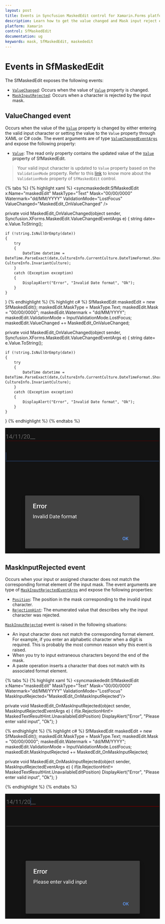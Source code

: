 ```yaml
---
layout: post
title: Events in Syncfusion MaskedEdit control for Xamarin.Forms platform
description: Learn how to get the value changed and Mask input reject events in SfMaskedEdit for Xamarin.Forms platform
platform: Xamarin
control: SfMaskedEdit
documentation: ug 
keywords: mask, SfMaskedEdit, maskededit
---
```

# Events in SfMaskedEdit
The SfMaskedEdit exposes the following events:

* [`ValueChanged`](https://help.syncfusion.com/cr/xamarin/Syncfusion.XForms.MaskedEdit.SfMaskedEdit.html): Occurs when the value of [`Value`](https://help.syncfusion.com/cr/xamarin/Syncfusion.XForms.MaskedEdit.SfMaskedEdit.html#Syncfusion_XForms_MaskedEdit_SfMaskedEdit_Value) property is changed.
* [`MaskInputRejected`](https://help.syncfusion.com/cr/xamarin/Syncfusion.XForms.MaskedEdit.SfMaskedEdit.html): Occurs when a character is rejected by the input mask.

## ValueChanged event

Occurs when the value of the [`Value`](https://help.syncfusion.com/cr/xamarin/Syncfusion.XForms.MaskedEdit.SfMaskedEdit.html#Syncfusion_XForms_MaskedEdit_SfMaskedEdit_Value) property is changed by either entering the valid input character or setting the value to the `Value` property through XAML or C# code. The event arguments are of type [`ValueChangedEventArgs`](https://help.syncfusion.com/cr/xamarin/Syncfusion.XForms.MaskedEdit.ValueChangedEventArgs.html) and expose the following property:

* [`Value`](https://help.syncfusion.com/cr/xamarin/Syncfusion.XForms.MaskedEdit.ValueChangedEventArgs.html#Syncfusion_XForms_MaskedEdit_ValueChangedEventArgs_Value): The read only property contains the updated value of the [`Value`](https://help.syncfusion.com/cr/xamarin/Syncfusion.XForms.MaskedEdit.SfMaskedEdit.html#Syncfusion_XForms_MaskedEdit_SfMaskedEdit_Value) property of SfMaskedEdit.

> Your valid input character is updated to `Value` property based on the `ValidationMode` property.
> Refer to this [link](validation.html#validation-mode) to know more about the `ValidationMode` property of `SfMaskedEdit` control.

{% tabs %}
{% highlight xaml %}
<syncmaskededit:SfMaskedEdit x:Name="maskedEdit" MaskType="Text" Mask="00/00/0000" Watermark="dd/MM/YYYY" ValidationMode="LostFocus" ValueChanged="MaskedEdit_OnValueChanged" />

private void MaskedEdit_OnValueChanged(object sender, Syncfusion.XForms.MaskedEdit.ValueChangedEventArgs e)
{
    string date= e.Value.ToString();
    
    if (!string.IsNullOrEmpty(date))
    {
        try
        {
            DateTime datetime = DateTime.ParseExact(date,CultureInfo.CurrentCulture.DateTimeFormat.ShortDatePattern, CultureInfo.InvariantCulture);
        }
        catch (Exception exception)
        {
            DisplayAlert("Error", "Invalid Date format", "Ok");
        }
    }
}
{% endhighlight %}
{% highlight c# %}
SfMaskedEdit maskedEdit = new SfMaskedEdit();
maskedEdit.MaskType = MaskType.Text;
maskedEdit.Mask = "00/00/0000";
maskedEdit.Watermark = "dd/MM/YYYY";
maskedEdit.ValidationMode = InputValidationMode.LostFocus;
maskedEdit.ValueChanged += MaskedEdit_OnValueChanged;

private void MaskedEdit_OnValueChanged(object sender, Syncfusion.XForms.MaskedEdit.ValueChangedEventArgs e)
{
    string date= e.Value.ToString();
    
    if (!string.IsNullOrEmpty(date))
    {
        try
        {
            DateTime datetime = DateTime.ParseExact(date,CultureInfo.CurrentCulture.DateTimeFormat.ShortDatePattern, CultureInfo.InvariantCulture);
        }
        catch (Exception exception)
        {
            DisplayAlert("Error", "Invalid Date format", "Ok");
        }
    }
}
{% endhighlight %}
{% endtabs %}

![ValueChanged event support in Xamarin.Forms masked edit](SfMaskedEditImages/ValueChangedevent.png)

## MaskInputRejected event

Occurs when your input or assigned character does not match the corresponding format element of the input mask. The event arguments are type of [`MaskInputRejectedEventArgs`](https://help.syncfusion.com/cr/xamarin/Syncfusion.XForms.MaskedEdit.MaskInputRejectedEventArgs.html) and expose the following properties:

* [`Position`](https://help.syncfusion.com/cr/xamarin/Syncfusion.XForms.MaskedEdit.MaskInputRejectedEventArgs.html#Syncfusion_XForms_MaskedEdit_MaskInputRejectedEventArgs_Position): The position in the mask corresponding to the invalid input character.
* [`RejectionHint`](https://help.syncfusion.com/cr/xamarin/Syncfusion.XForms.MaskedEdit.MaskInputRejectedEventArgs.html#Syncfusion_XForms_MaskedEdit_MaskInputRejectedEventArgs_RejectionHint): The enumerated value that describes why the input character was rejected.

[`MaskInputRejected`](https://help.syncfusion.com/cr/xamarin/Syncfusion.XForms.MaskedEdit.MaskInputRejectedEventArgs.html) event is raised in the following situations:

* An input character does not match the corresponding format element. For example, if you enter an alphabetic character when a digit is required. This is probably the most common reason why this event is raised.
* When you try to input extraneous characters beyond the end of the mask.
* A paste operation inserts a character that does not match with its associated format element. 

{% tabs %}
{% highlight xaml %}
<syncmaskededit:SfMaskedEdit x:Name="maskedEdit" MaskType="Text" Mask="00/00/0000" Watermark="dd/MM/YYYY" ValidationMode="LostFocus" MaskInputRejected="MaskedEdit_OnMaskInputRejected"/>

private void MaskedEdit_OnMaskInputRejected(object sender, MaskInputRejectedEventArgs e)
{
    if(e.RejectionHint!= MaskedTextResultHint.UnavailableEditPosition)
        DisplayAlert("Error", "Please enter valid input", "Ok");
}

{% endhighlight %}
{% highlight c# %}
SfMaskedEdit maskedEdit = new SfMaskedEdit();
maskedEdit.MaskType = MaskType.Text;
maskedEdit.Mask = "00/00/0000";
maskedEdit.Watermark = "dd/MM/YYYY";
maskedEdit.ValidationMode = InputValidationMode.LostFocus;
maskedEdit.MaskInputRejected += MaskedEdit_OnMaskInputRejected;

private void MaskedEdit_OnMaskInputRejected(object sender, MaskInputRejectedEventArgs e)
{
    if(e.RejectionHint!= MaskedTextResultHint.UnavailableEditPosition)
        DisplayAlert("Error", "Please enter valid input", "Ok");
}

{% endhighlight %}
{% endtabs %}

![MaskInputRejected event support in Xamarin.Forms masked edit](SfMaskedEditImages/MaskInputRejectedevent.png)